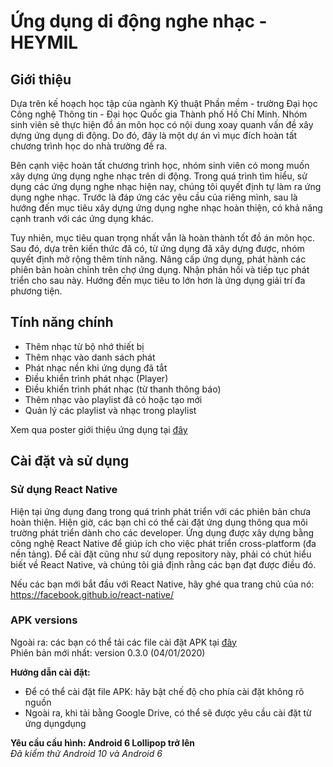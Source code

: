 # Ứng dụng di động nghe nhạc - HEYMIL

## Giới thiệu

Dựa trên kế hoạch học tập của ngành Kỹ thuật Phần mềm - trường Đại học Công nghệ Thông tin - Đại học Quốc gia Thành phố Hồ Chí Minh. Nhóm sinh viên sẽ thực hiện đồ án môn học có nội dung xoay quanh vấn đề xây dựng ứng dụng di động. Do đó, đây là một dự án vì mục đích hoàn tất chương trình học do nhà trường đề ra.

Bên cạnh việc hoàn tất chương trình học, nhóm sinh viên có mong muốn xây dựng ứng dụng nghe nhạc trên di động. Trong quá trình tìm hiểu, sử dụng các ứng dụng nghe nhạc hiện nay, chúng tôi quyết định tự làm ra ứng dụng nghe nhạc. Trước là đáp ứng các yêu cầu của riêng mình, sau là hướng đến mục tiêu xây dựng ứng dụng nghe nhạc hoàn thiện, có khả năng cạnh tranh với các ứng dụng khác.

Tuy nhiên, mục tiêu quan trọng nhất vẫn là hoàn thành tốt đồ án môn học. Sau đó, dựa trên kiến thức đã có, từ ứng dụng đã xây dựng được, nhóm quyết định mở rộng thêm tính năng. Nâng cấp ứng dụng, phát hành các phiên bản hoàn chỉnh trên chợ ứng dụng. Nhận phản hồi và tiếp tục phát triển cho sau này. Hướng đến mục tiêu to lớn hơn là ứng dụng giải trí đa phương tiện.

## Tính năng chính

* Thêm nhạc từ bộ nhớ thiết bị
* Thêm nhạc vào danh sách phát
* Phát nhạc nền khi ứng dụng đã tắt
* Điều khiển trình phát nhạc (Player)
* Điều khiển trình phát nhạc (từ thanh thông báo)
* Thêm nhạc vào playlist đã có hoặc tạo mới
* Quản lý các playlist và nhạc trong playlist

Xem qua poster giới thiệu ứng dụng tại [đây][2]

## Cài đặt và sử dụng

### Sử dụng React Native

Hiện tại ứng dụng đang trong quá trình phát triển với các phiên bản chưa hoàn thiện. Hiện giờ, các bạn chỉ có thể cài đặt ứng dụng thông qua môi trường phát triển dành cho các developer. Ứng dụng được xây dựng bằng công nghệ React Native để giúp ích cho việc phát triển cross-platform (đa nền tảng). Để cài đặt cũng như sử dụng repository này, phải có chút hiểu biết về React Native, và chúng tôi giả định rằng các bạn đạt được điều đó.

Nếu các bạn mới bắt đầu với React Native, hãy ghé qua trang chủ của nó: https://facebook.github.io/react-native/

### APK versions

Ngoài ra: các bạn có thể tải các file cài đặt APK tại [đây][1]  
Phiên bản mới nhất: version 0.3.0 (04/01/2020)

__Hướng dẫn cài đặt:__
* Để có thể cài đặt file APK: hãy bật chế độ cho phía cài đặt không rõ nguồn
* Ngoài ra, khi tải bằng Google Drive, có thể sẽ được yêu cầu cài đặt từ ứng dụngdụng

__Yêu cầu cấu hình: Android 6 Lollipop trở lên__   
_Đã kiểm thử Android 10 và Android 6_

[1]: https://drive.google.com/open?id=1MMA0b7BHcX3BCZXOC5HlTNnJXQDwndaf
[2]: https://drive.google.com/file/d/1gGLzwR36yUqhOQvPrO6Okp0_-dnLmpyi/preview